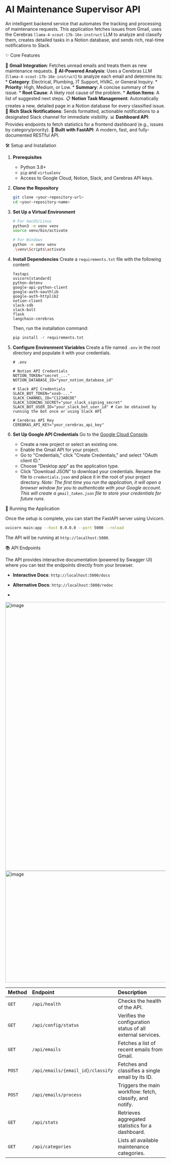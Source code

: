 # AI Maintenance Supervisor API

An intelligent backend service that automates the tracking and processing of maintenance requests. This application fetches issues from Gmail, uses the Cerebras `llama-4-scout-17b-16e-instruct` LLM to analyze and classify them, creates detailed tasks in a Notion database, and sends rich, real-time notifications to Slack.

✨ Core Features

📧 **Gmail Integration**: Fetches unread emails and treats them as new maintenance requests.
🤖 **AI-Powered Analysis**: Uses a Cerebras LLM (`llama-4-scout-17b-16e-instruct`) to analyze each email and determine its:
    *   **Category**: Electrical, Plumbing, IT Support, HVAC, or General Inquiry.
    *   **Priority**: High, Medium, or Low.
    *   **Summary**: A concise summary of the issue.
    *   **Root Cause**: A likely root cause of the problem.
    *   **Action Items**: A list of suggested next steps.
📋 **Notion Task Management**: Automatically creates a new, detailed page in a Notion database for every classified issue.
💬 **Rich Slack Notifications**: Sends formatted, actionable notifications to a designated Slack channel for immediate visibility.
📊 **Dashboard API**: Provides endpoints to fetch statistics for a frontend dashboard (e.g., issues by category/priority).
🚀 **Built with FastAPI**: A modern, fast, and fully-documented RESTful API.

🛠️ Setup and Installation

1.  **Prerequisites**
    *   Python 3.8+
    *   `pip` and `virtualenv`
    *   Access to Google Cloud, Notion, Slack, and Cerebras API keys.

2.  **Clone the Repository**
    ```bash
    git clone <your-repository-url>
    cd <your-repository-name>
    ```

3.  **Set Up a Virtual Environment**
    ```bash
    # For macOS/Linux
    python3 -m venv venv
    source venv/bin/activate

    # For Windows
    python -m venv venv
    .\venv\Scripts\activate
    ```

4.  **Install Dependencies**
    Create a `requirements.txt` file with the following content:
    ```plaintext
    fastapi
    uvicorn[standard]
    python-dotenv
    google-api-python-client
    google-auth-oauthlib
    google-auth-httplib2
    notion-client
    slack-sdk
    slack-bolt
    flask
    langchain-cerebras
    ```
    Then, run the installation command:
    ```bash
    pip install -r requirements.txt
    ```

5.  **Configure Environment Variables**
    Create a file named `.env` in the root directory and populate it with your credentials.
    ```ini, TOML
    # .env

    # Notion API Credentials
    NOTION_TOKEN="secret_..."
    NOTION_DATABASE_ID="your_notion_database_id"

    # Slack API Credentials
    SLACK_BOT_TOKEN="xoxb-..."
    SLACK_CHANNEL_ID="C123ABCDE"
    SLACK_SIGNING_SECRET="your_slack_signing_secret"
    SLACK_BOT_USER_ID="your_slack_bot_user_id" # Can be obtained by running the bot once or using Slack API

    # Cerebras API Key
    CEREBRAS_API_KEY="your_cerebras_api_key"
    ```

6.  **Set Up Google API Credentials**
    Go to the [Google Cloud Console](https://console.cloud.google.com/).
    *   Create a new project or select an existing one.
    *   Enable the Gmail API for your project.
    *   Go to "Credentials," click "Create Credentials," and select "OAuth client ID."
    *   Choose "Desktop app" as the application type.
    *   Click "Download JSON" to download your credentials. Rename the file to `credentials.json` and place it in the root of your project directory.
    *Note: The first time you run the application, it will open a browser window for you to authenticate with your Google account. This will create a `gmail_token.json` file to store your credentials for future runs.*

🚀 Running the Application

Once the setup is complete, you can start the FastAPI server using Uvicorn.
```bash
uvicorn main:app --host 0.0.0.0 --port 5000 --reload
```
The API will be running at `http://localhost:5000`.

📚 API Endpoints

The API provides interactive documentation (powered by Swagger UI) where you can test the endpoints directly from your browser.
*   **Interactive Docs**: `http://localhost:5000/docs`
*   **Alternative Docs**: `http://localhost:5000/redoc`

* 
<img width="1280" height="841" alt="image" src="https://github.com/user-attachments/assets/8abcc34f-a913-491e-a7e2-ae27dd52e1ab" />
<img width="772" height="349" alt="image" src="https://github.com/user-attachments/assets/0b48e0f5-741a-4745-8c5d-b5479bf04783" />

| Method | Endpoint                       | Description                                                 |
| :----- | :----------------------------- | :---------------------------------------------------------- |
| `GET`  | `/api/health`                  | Checks the health of the API.                               |
| `GET`  | `/api/config/status`           | Verifies the configuration status of all external services. |
| `GET`  | `/api/emails`                  | Fetches a list of recent emails from Gmail.                 |
| `POST` | `/api/emails/{email_id}/classify` | Fetches and classifies a single email by its ID.            |
| `POST` | `/api/emails/process`          | Triggers the main workflow: fetch, classify, and notify.    |
| `GET`  | `/api/stats`                   | Retrieves aggregated statistics for a dashboard.            |
| `GET`  | `/api/categories`              | Lists all available maintenance categories.                 |
